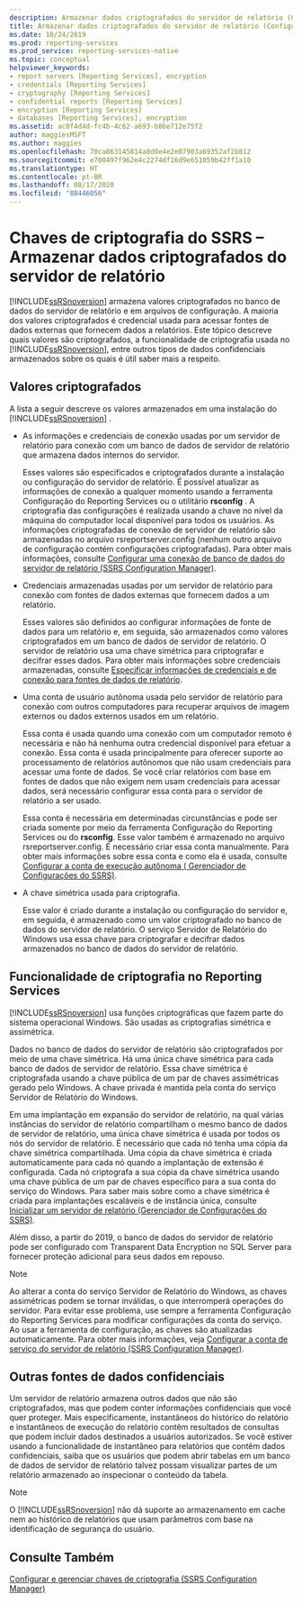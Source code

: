 ```yaml
---
description: Armazenar dados criptografados do servidor de relatório (Configuration Manager)
title: Armazenar dados criptografados do servidor de relatório (Configuration Manager) | Microsoft Docs
ms.date: 10/24/2019
ms.prod: reporting-services
ms.prod_service: reporting-services-native
ms.topic: conceptual
helpviewer_keywords:
- report servers [Reporting Services], encryption
- credentials [Reporting Services]
- cryptography [Reporting Services]
- confidential reports [Reporting Services]
- encryption [Reporting Services]
- databases [Reporting Services], encryption
ms.assetid: ac0f4d4d-fc4b-4c62-a693-b86e712e75f2
author: maggiesMSFT
ms.author: maggies
ms.openlocfilehash: 70ca863145814a8d0e4e2e07903a69352af2b812
ms.sourcegitcommit: e700497f962e4c2274df16d9e651059b42ff1a10
ms.translationtype: HT
ms.contentlocale: pt-BR
ms.lasthandoff: 08/17/2020
ms.locfileid: "88446056"
---
```

# <a name="ssrs-encryption-keys---store-encrypted-report-server-data"></a>Chaves de criptografia do SSRS – Armazenar dados criptografados do servidor de relatório
  [!INCLUDE[ssRSnoversion](../../includes/ssrsnoversion-md.md)] armazena valores criptografados no banco de dados do servidor de relatório e em arquivos de configuração. A maioria dos valores criptografados é credencial usada para acessar fontes de dados externas que fornecem dados a relatórios. Este tópico descreve quais valores são criptografados, a funcionalidade de criptografia usada no [!INCLUDE[ssRSnoversion](../../includes/ssrsnoversion-md.md)], entre outros tipos de dados confidenciais armazenados sobre os quais é útil saber mais a respeito.  
  
## <a name="encrypted-values"></a>Valores criptografados  
 A lista a seguir descreve os valores armazenados em uma instalação do [!INCLUDE[ssRSnoversion](../../includes/ssrsnoversion-md.md)] .  
  
-   As informações e credenciais de conexão usadas por um servidor de relatório para conexão com um banco de dados de servidor de relatório que armazena dados internos do servidor.  
  
     Esses valores são especificados e criptografados durante a instalação ou configuração do servidor de relatório. É possível atualizar as informações de conexão a qualquer momento usando a ferramenta Configuração do Reporting Services ou o utilitário **rsconfig** . A criptografia das configurações é realizada usando a chave no nível da máquina do computador local disponível para todos os usuários. As informações criptografadas de conexão de servidor de relatório são armazenadas no arquivo rsreportserver.config (nenhum outro arquivo de configuração contém configurações criptografadas). Para obter mais informações, consulte [Configurar uma conexão de banco de dados do servidor de relatório &#40;SSRS Configuration Manager&#41;](../../reporting-services/install-windows/configure-a-report-server-database-connection-ssrs-configuration-manager.md).  
  
-   Credenciais armazenadas usadas por um servidor de relatório para conexão com fontes de dados externas que fornecem dados a um relatório.  
  
     Esses valores são definidos ao configurar informações de fonte de dados para um relatório e, em seguida, são armazenados como valores criptografados em um banco de dados de servidor de relatório. O servidor de relatório usa uma chave simétrica para criptografar e decifrar esses dados. Para obter mais informações sobre credenciais armazenadas, consulte [Especificar informações de credenciais e de conexão para fontes de dados de relatório](../../reporting-services/report-data/specify-credential-and-connection-information-for-report-data-sources.md).  
  
-   Uma conta de usuário autônoma usada pelo servidor de relatório para conexão com outros computadores para recuperar arquivos de imagem externos ou dados externos usados em um relatório.  
  
     Essa conta é usada quando uma conexão com um computador remoto é necessária e não há nenhuma outra credencial disponível para efetuar a conexão. Essa conta é usada principalmente para oferecer suporte ao processamento de relatórios autônomos que não usam credenciais para acessar uma fonte de dados. Se você criar relatórios com base em fontes de dados que não exigem nem usam credenciais para acessar dados, será necessário configurar essa conta para o servidor de relatório a ser usado.  
  
     Essa conta é necessária em determinadas circunstâncias e pode ser criada somente por meio da ferramenta Configuração do Reporting Services ou do **rsconfig**. Esse valor também é armazenado no arquivo rsreportserver.config. É necessário criar essa conta manualmente. Para obter mais informações sobre essa conta e como ela é usada, consulte [Configurar a conta de execução autônoma &#40; 	Gerenciador de Configurações do SSRS&#41;](../../reporting-services/install-windows/configure-the-unattended-execution-account-ssrs-configuration-manager.md).  
  
-   A chave simétrica usada para criptografia.  
  
     Esse valor é criado durante a instalação ou configuração do servidor e, em seguida, é armazenado como um valor criptografado no banco de dados do servidor de relatório. O serviço Servidor de Relatório do Windows usa essa chave para criptografar e decifrar dados armazenados no banco de dados do servidor de relatório.  
  
## <a name="encryption-functionality-in-reporting-services"></a>Funcionalidade de criptografia no Reporting Services  
 [!INCLUDE[ssRSnoversion](../../includes/ssrsnoversion-md.md)] usa funções criptográficas que fazem parte do sistema operacional Windows. São usadas as criptografias simétrica e assimétrica.  
  
 Dados no banco de dados do servidor de relatório são criptografados por meio de uma chave simétrica. Há uma única chave simétrica para cada banco de dados de servidor de relatório. Essa chave simétrica é criptografada usando a chave pública de um par de chaves assimétricas gerado pelo Windows. A chave privada é mantida pela conta do serviço Servidor de Relatório do Windows.  
  
 Em uma implantação em expansão do servidor de relatório, na qual várias instâncias do servidor de relatório compartilham o mesmo banco de dados de servidor de relatório, uma única chave simétrica é usada por todos os nós do servidor de relatório. É necessário que cada nó tenha uma cópia da chave simétrica compartilhada. Uma cópia da chave simétrica é criada automaticamente para cada nó quando a implantação de extensão é configurada. Cada nó criptografa a sua cópia da chave simétrica usando uma chave pública de um par de chaves específico para a sua conta do serviço do Windows. Para saber mais sobre como a chave simétrica é criada para implantações escaláveis e de instância única, consulte [Inicializar um servidor de relatório &#40;Gerenciador de Configurações do SSRS&#41;](../../reporting-services/install-windows/ssrs-encryption-keys-initialize-a-report-server.md).  
 
 Além disso, a partir do 2019, o banco de dados do servidor de relatório pode ser configurado com Transparent Data Encryption no SQL Server para fornecer proteção adicional para seus dados em repouso.
  
> [!NOTE]  
>  Ao alterar a conta do serviço Servidor de Relatório do Windows, as chaves assimétricas podem se tornar inválidas, o que interromperá operações do servidor. Para evitar esse problema, use sempre a ferramenta Configuração do Reporting Services para modificar configurações da conta do serviço. Ao usar a ferramenta de configuração, as chaves são atualizadas automaticamente. Para obter mais informações, veja [Configurar a conta de serviço do servidor de relatório &#40;SSRS Configuration Manager&#41;](../../reporting-services/install-windows/configure-the-report-server-service-account-ssrs-configuration-manager.md).  
  
## <a name="other-sources-of-confidential-data"></a>Outras fontes de dados confidenciais  
 Um servidor de relatório armazena outros dados que não são criptografados, mas que podem conter informações confidenciais que você quer proteger. Mais especificamente, instantâneos do histórico do relatório e instantâneos de execução do relatório contêm resultados de consultas que podem incluir dados destinados a usuários autorizados. Se você estiver usando a funcionalidade de instantâneo para relatórios que contêm dados confidenciais, saiba que os usuários que podem abrir tabelas em um banco de dados de servidor de relatório talvez possam visualizar partes de um relatório armazenado ao inspecionar o conteúdo da tabela.  
  
> [!NOTE]  
>  O [!INCLUDE[ssRSnoversion](../../includes/ssrsnoversion-md.md)] não dá suporte ao armazenamento em cache nem ao histórico de relatórios que usam parâmetros com base na identificação de segurança do usuário.  
  
## <a name="see-also"></a>Consulte Também  
 [Configurar e gerenciar chaves de criptografia &#40;SSRS Configuration Manager&#41;](../../reporting-services/install-windows/ssrs-encryption-keys-manage-encryption-keys.md)  
  
  

